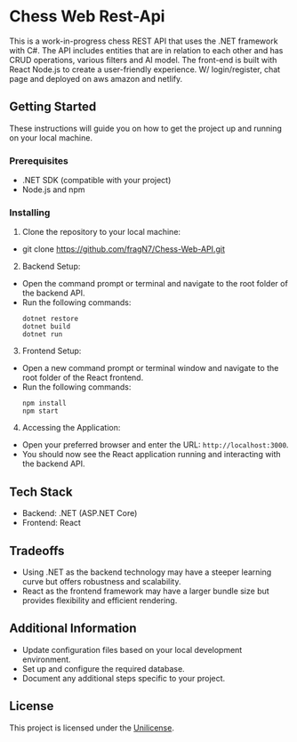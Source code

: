 # Chess Web Rest-Api

This is a work-in-progress chess REST API that uses the .NET framework with C#. The API includes entities that are in relation to each other and has CRUD operations, various filters and AI model. The front-end is built with React Node.js to create a user-friendly experience. W/ login/register, chat page and deployed on aws amazon and netlify.

## Getting Started

These instructions will guide you on how to get the project up and running on your local machine.

### Prerequisites

- .NET SDK (compatible with your project)
- Node.js and npm

### Installing

1. Clone the repository to your local machine:
- git clone https://github.com/fragN7/Chess-Web-API.git

2. Backend Setup:
- Open the command prompt or terminal and navigate to the root folder of the backend API.
- Run the following commands:
  ```
  dotnet restore
  dotnet build
  dotnet run
  ```

3. Frontend Setup:
- Open a new command prompt or terminal window and navigate to the root folder of the React frontend.
- Run the following commands:
  ```
  npm install
  npm start
  ```

4. Accessing the Application:
- Open your preferred browser and enter the URL: `http://localhost:3000`.
- You should now see the React application running and interacting with the backend API.

## Tech Stack

- Backend: .NET (ASP.NET Core)
- Frontend: React

## Tradeoffs

- Using .NET as the backend technology may have a steeper learning curve but offers robustness and scalability.
- React as the frontend framework may have a larger bundle size but provides flexibility and efficient rendering.

## Additional Information

- Update configuration files based on your local development environment.
- Set up and configure the required database.
- Document any additional steps specific to your project.

## License

This project is licensed under the [Unilicense](LICENSE).
